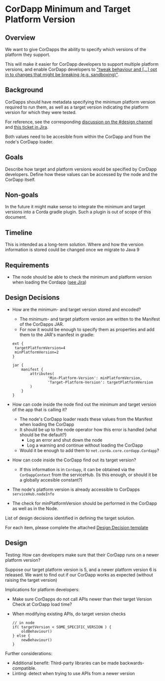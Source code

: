 # CorDapp Minimum and Target Platform Version

## Overview

We want to give CorDapps the ability to specify which versions of the platform they support.

This will make it easier for CorDapp developers to support multiple platform versions, and enable CorDapp developers to ["tweak behaviour and [...] opt in to changes that might be breaking (e.g. sandboxing)"](https://cordaledger.slack.com/archives/C3J04VC3V/p1534170356000500).

## Background

CorDapps should have metadata specifying the minimum platform version required to run them, as well as a target version indicating the platform version for which they were tested.

For reference, see the corresponding [discussion on the #design channel](https://cordaledger.slack.com/archives/C3J04VC3V/p1534169936000321) and [this ticket in Jira](https://r3-cev.atlassian.net/browse/CORDA-470).

Both values need to be accesible from within the CorDapp and from the node's CorDapp loader.

## Goals

Describe how target and platform versions would be specified by CorDapp developers. Define how these values can be accessed by the node and the CorDapp itself.  

## Non-goals

In the future it might make sense to integrate the minimum and target versions into a Corda gradle plugin. Such a plugin is out of scope of this document.

## Timeline

This is intended as a long-term solution. Where and how the version information is stored could be changed once we migrate to Java 9

## Requirements
  
* The node should be able to check the minimum and platform version when loading the Cordapp ([see Jira](https://r3-cev.atlassian.net/browse/CORDA-470))  

## Design Decisions




* How are the minimum- and target version stored and encoded?
    * The minimum- and target platform version are written to the Manifest of the CorDapps JAR.
    * For now it would be enough to specify them as properties and add them to the JAR's manifest in gradle:
    ```
    ext {
     targetPlatformVersion=4
     minPlatformVersion=2
    }
    ```
    
    ```
    jar {
        manifest {
            attributes(
                    'Min-Platform-Version': minPlatformVersion,
                    'Target-Platform-Version': targetPlatformVersion
            )
        }
    }
    ```
* How can code inside the node find out the minimum and target version of the app that is calling it?
    * The node's CorDapp loader reads these values from the Manifest when loading the CorDapp
    * It should be up to the node operator how this error is handled (what should be the default?)
        * Log an error and shut down the node
        * Log a warning and continue without loading the CorDapp
    * Would it be enough to add them to `net.corda.core.cordapp.Cordapp`?
* How can code inside the CorDapp find out its target version?
    * If this information is in `Cordapp`, it can be obtained via the `CorDappContext` from the serviceHub. (Is this enough, or should it be a globally accesible constant?)
* The node's platform version is already accessible to CorDapps `serviceHub.nodeInfo`

* The check for minPlatformVersion should be performed in the CorDapp as well as in the Node.

List of design decisions identified in defining the target solution.

For each item, please complete the attached [Design Decision template](decisions/decision.md)

## Design

Testing: How can developers make sure that their CorDapp runs on a newer platform version?

Suppose our target platform version is 5, and a newer platform version 6 is released. We want to find out if our CorDapp works as expected (without raising the target version)

Implications for platform developers:

* Make sure CorDapps do not call APIs newer than their target Version
    Check at CorDapp load time?
    
* When modifying existing APIs, do target version checks
    ```
    // in node
    if( targetVersion < SOME_SPECIFIC_VERSION ) {
        oldBehaviour()
    } else {
        newBehaviour()
    }
    ```

Further considerations:

* Additional benefit: Third-party libraries can be made backwards-compatible. 
* Linting: detect when trying to use APIs from a newer version
